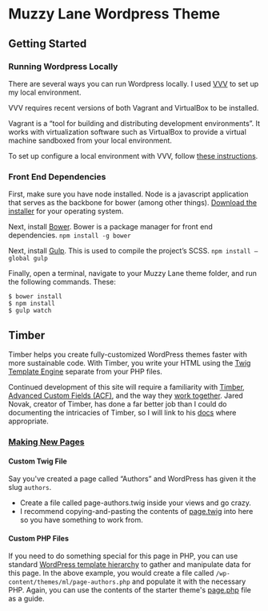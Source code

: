 # Muzzy Lane Wordpress Theme

## Getting Started

### Running Wordpress Locally
There are several ways you can run Wordpress locally. I used [VVV](https://github.com/Varying-Vagrant-Vagrants/VVV) to set up my local environment. 

VVV requires recent versions of both Vagrant and VirtualBox to be installed.

Vagrant is a “tool for building and distributing development environments”. It works with virtualization software such as VirtualBox to provide a virtual machine sandboxed from your local environment.

To set up configure a local environment with VVV, follow [these instructions](https://github.com/Varying-Vagrant-Vagrants/VVV#the-first-vagrant-up).

### Front End Dependencies
First, make sure you have node installed. Node is a javascript application that serves as the backbone for bower (among other things). [Download the installer](http://nodejs.org/download/) for your operating system.

Next, install [Bower](http://bower.io/). Bower is a package manager for front end dependencies. `npm install -g bower`

Next, install [Gulp](http://gulpjs.com/). This is used to compile the project’s SCSS. `npm install —global gulp`

Finally, open a terminal, navigate to your Muzzy Lane theme folder, and run the following commands. These:

```
$ bower install
$ npm install
$ gulp watch
```

## Timber
Timber helps you create fully-customized WordPress themes faster with more sustainable code. With Timber, you write your HTML using the [Twig Template Engine](http://twig.sensiolabs.org/) separate from your PHP files. 

Continued development of this site will require a familiarity with [Timber](https://github.com/jarednova/timber), [Advanced Custom Fields (ACF)](http://www.advancedcustomfields.com/resources/), and the way they [work together](https://github.com/jarednova/timber/wiki/ACF-Cookbook). Jared Novak, creator of Timber, has done a far better job than I could do documenting the intricacies of Timber, so I will link to his [docs](https://github.com/jarednova/timber/wiki) where appropriate. 

### [Making New Pages](https://github.com/jarednova/timber/wiki/Custom-Page-Templates)
#### Custom Twig File

Say you've created a page called “Authors” and WordPress has given it the slug `authors`.

- Create a file called page-authors.twig inside your views and go crazy.
- I recommend copying-and-pasting the contents of [page.twig](https://github.com/NathanHass/ml/blob/master/views/page.twig) into here so you have something to work from.

#### Custom PHP Files
If you need to do something special for this page in PHP, you can use standard [WordPress template hierarchy](https://developer.wordpress.org/themes/basics/template-hierarchy/) to gather and manipulate data for this page. In the above example, you would create a file called `/wp-content/themes/ml/page-authors.php` and populate it with the necessary PHP. Again, you can use the contents of the starter theme's [page.php](https://github.com/NathanHass/ml/blob/master/page.php) file as a guide.
